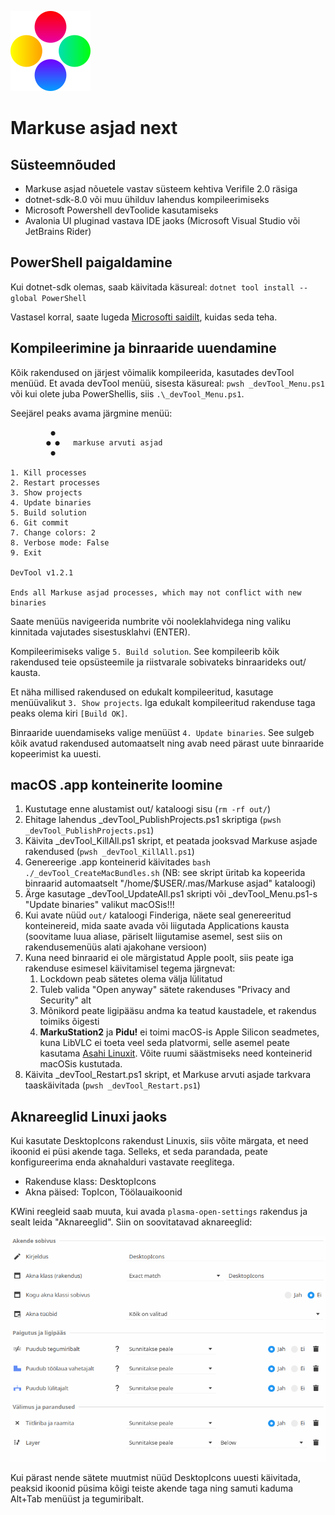 ![Markuse asjad logo](logo.png)
# Markuse asjad next

## Süsteemnõuded

* Markuse asjad nõuetele vastav süsteem kehtiva Verifile 2.0 räsiga
* dotnet-sdk-8.0 või muu ühilduv lahendus kompileerimiseks
* Microsoft Powershell devToolide kasutamiseks
* Avalonia UI pluginad vastava IDE jaoks (Microsoft Visual Studio või JetBrains Rider)


## PowerShell paigaldamine

Kui dotnet-sdk olemas, saab käivitada käsureal: `dotnet tool install --global PowerShell`

Vastasel korral, saate lugeda [Microsofti saidilt](https://learn.microsoft.com/en-us/powershell/scripting/install/installing-powershell?view=powershell-7.5), kuidas seda teha.


## Kompileerimine ja binraaride uuendamine

Kõik rakendused on järjest võimalik kompileerida, kasutades devTool menüüd. Et avada devTool menüü, sisesta käsureal: `pwsh _devTool_Menu.ps1` või kui olete juba PowerShellis, siis `.\_devTool_Menu.ps1`.

Seejärel peaks avama järgmine menüü:

```
         ●
        ● ●   markuse arvuti asjad
         ●

1. Kill processes
2. Restart processes
3. Show projects
4. Update binaries
5. Build solution
6. Git commit
7. Change colors: 2
8. Verbose mode: False
9. Exit

DevTool v1.2.1

Ends all Markuse asjad processes, which may not conflict with new binaries
```

Saate menüüs navigeerida numbrite või nooleklahvidega ning valiku kinnitada vajutades sisestusklahvi (ENTER).

Kompileerimiseks valige `5. Build solution`. See kompileerib kõik rakendused teie opsüsteemile ja riistvarale sobivateks binraarideks out/ kausta.

Et näha millised rakendused on edukalt kompileeritud, kasutage menüüvalikut `3. Show projects`. Iga edukalt kompileeritud rakenduse taga peaks olema kiri `[Build OK]`.

Binraaride uuendamiseks valige menüüst `4. Update binaries`. See sulgeb kõik avatud rakendused automaatselt ning avab need pärast uute binraaride kopeerimist ka uuesti.

## macOS .app konteinerite loomine

1. Kustutage enne alustamist out/ kataloogi sisu (`rm -rf out/`)
2. Ehitage lahendus _devTool_PublishProjects.ps1 skriptiga (`pwsh _devTool_PublishProjects.ps1`)
3. Käivita _devTool_KillAll.ps1 skript, et peatada jooksvad Markuse asjade rakendused (`pwsh _devTool_KillAll.ps1`)
4. Genereerige .app konteinerid käivitades `bash ./_devTool_CreateMacBundles.sh` (NB: see skript üritab ka kopeerida binraarid automaatselt "/home/$USER/.mas/Markuse asjad" kataloogi)
5. Ärge kasutage _devTool_UpdateAll.ps1 skripti või _devTool_Menu.ps1-s "Update binaries" valikut macOSis!!!
6. Kui avate nüüd `out/` kataloogi Finderiga, näete seal genereeritud konteinereid, mida saate avada või liigutada Applications kausta (soovitame luua aliase, päriselt liigutamise asemel, sest siis on rakendusemenüüs alati ajakohane versioon)
7. Kuna need binraarid ei ole märgistatud Apple poolt, siis peate iga rakenduse esimesel käivitamisel tegema järgnevat:
   1. Lockdown peab sätetes olema välja lülitatud
   2. Tuleb valida "Open anyway" sätete rakenduses "Privacy and Security" alt
   3. Mõnikord peate ligipääsu andma ka teatud kaustadele, et rakendus toimiks õigesti
   4. **MarkuStation2** ja **Pidu!** ei toimi macOS-is Apple Silicon seadmetes, kuna LibVLC ei toeta veel seda platvormi, selle asemel peate kasutama [Asahi Linuxit](https://asahilinux.org/). Võite ruumi säästmiseks need konteinerid macOSis kustutada.
8. Käivita _devTool_Restart.ps1 skript, et Markuse arvuti asjade tarkvara taaskäivitada (`pwsh _devTool_Restart.ps1`)

## Aknareeglid Linuxi jaoks

Kui kasutate DesktopIcons rakendust Linuxis, siis võite märgata, et need ikoonid ei püsi akende taga. Selleks, et seda parandada, peate konfigureerima enda aknahalduri vastavate reeglitega.

* Rakenduse klass: DesktopIcons
* Akna päised: TopIcon, Töölauaikoonid

KWini reegleid saab muuta, kui avada `plasma-open-settings` rakendus ja sealt leida "Aknareeglid". Siin on soovitatavad aknareeglid:

![KWin reeglid](kwin_rules.png)

Kui pärast nende sätete muutmist nüüd DesktopIcons uuesti käivitada, peaksid ikoonid püsima kõigi teiste akende taga ning samuti kaduma Alt+Tab menüüst ja tegumiribalt.